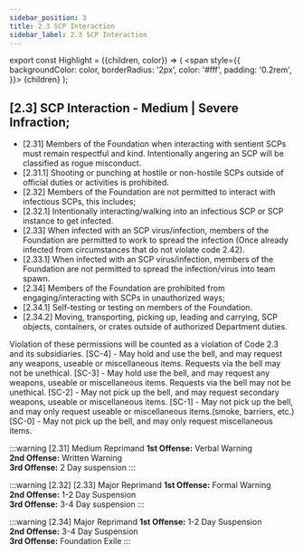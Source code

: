 ```yaml
---
sidebar_position: 3
title: 2.3 SCP Interaction
sidebar_label: 2.3 SCP Interaction
---
```


export const Highlight = ({children, color}) => (
<span
style={{
      backgroundColor: color,
      borderRadius: '2px',
      color: '#fff',
      padding: '0.2rem',
    }}>
{children}
</span>
);

## [2.3] SCP Interaction - <Highlight color="#c29429">Medium</Highlight> | <Highlight color="#e05122">Severe</Highlight> Infraction;
- [2.31] Members of the Foundation when interacting with sentient SCPs must remain respectful and kind. Intentionally angering an SCP will be classified as rogue misconduct. 
 - [2.31.1] Shooting or punching at hostile or non-hostile SCPs outside of official duties or activities is prohibited.
- [2.32] Members of the Foundation are not permitted to interact with infectious SCPs, this includes;
 - [2.32.1] Intentionally interacting/walking into an infectious SCP or SCP instance to get infected.
- [2.33] When infected with an SCP virus/infection, members of the Foundation are permitted to work to spread the infection (Once already infected from circumstances that do not violate code 2.42).
 - [2.33.1] When infected with an SCP virus/infection, members of the Foundation are not permitted to spread the infection/virus into team spawn.
- [2.34] Members of the Foundation are prohibited from engaging/interacting with SCPs in unauthorized ways;
 - [2.34.1] Self-testing or testing on members of the Foundation.
 - [2.34.2] Moving, transporting, picking up, leading and carrying, SCP objects, containers, or crates outside of authorized Department duties.
 
 Violation of these permissions will be counted as a violation of Code 2.3 and its subsidiaries. 
[SC-4] - May hold and use the bell, and may request any weapons, useable or miscellaneous items. Requests via the bell may not be unethical. 
[SC-3] - May hold use the bell, and may request any weapons, useable or miscellaneous items. Requests via the bell may not be unethical.
[SC-2] - May not pick up the bell, and may request secondary weapons, useable or miscellaneous items.
[SC-1] - May not pick up the bell, and may only request useable or miscellaneous items.(smoke, barriers, etc.)
[SC-0] - May not pick up the bell, and may only request miscellaneous items.

:::warning [2.31] Medium Reprimand
**1st Offense:** Verbal Warning <br />
**2nd Offense:** Written Warning <br />
**3rd Offense:** 2 Day suspension
:::

:::warning [2.32] [2.33] Major Reprimand
**1st Offense:** Formal Warning <br />
**2nd Offense:** 1-2 Day Suspension <br />
**3rd Offense:** 3-4 Day suspension
:::

:::warning [2.34] Major Reprimand
**1st Offense:** 1-2 Day Suspension <br />
**2nd Offense:** 3-4 Day Suspension <br />
**3rd Offense:** Foundation Exile
:::